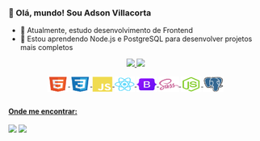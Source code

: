 ### 👋 Olá, mundo! Sou Adson Villacorta


- 🔭 Atualmente, estudo desenvolvimento de Frontend
- 🌱 Estou aprendendo Node.js e PostgreSQL para desenvolver projetos mais completos

<div align="center">
<a href="https://github.com/adsonvilla">
  <img height="180em" src="https://github-readme-stats.vercel.app/api?username=adsonvilla&show_icons=true&theme=dracula&include_all_commits=true&count_private=true"/>
  <img height="180em" src="https://github-readme-stats.vercel.app/api/top-langs/?username=adsonvilla&layout=compact&langs_count=7&theme=dracula"/>
</div>
<div align="center" style="display: inline_block"><br>
  <img align="center" alt="Adson-HTML" height="30" width="40" src="https://raw.githubusercontent.com/devicons/devicon/master/icons/html5/html5-original.svg">
  <img align="center" alt="Adson-CSS" height="30" width="40" src="https://raw.githubusercontent.com/devicons/devicon/master/icons/css3/css3-original.svg">
  <img align="center" alt="Adson-Js" height="30" width="40" src="https://raw.githubusercontent.com/devicons/devicon/master/icons/javascript/javascript-plain.svg">
  <img align="center" alt="Adson-React" height="30" width="40" src="https://raw.githubusercontent.com/devicons/devicon/master/icons/react/react-original.svg">
  <img align="center" alt="Adson-Bootstrap" height="30" width="40" src="https://raw.githubusercontent.com/devicons/devicon/master/icons/bootstrap/bootstrap-original.svg">
  <img align="center" alt="Adson-SASS" height="30" width="40" src="https://raw.githubusercontent.com/devicons/devicon/master/icons/sass/sass-original.svg">
  <img align="center" alt="Adson-Node" height="30" width="40" src="https://raw.githubusercontent.com/devicons/devicon/master/icons/nodejs/nodejs-original.svg">
  <img align="center" alt="Adson-PostgreSQL" height="30" width="40" src="https://raw.githubusercontent.com/devicons/devicon/master/icons/postgresql/postgresql-original.svg">
</div>
</div>


##
<div> 
  <h4>Onde me encontrar:</h4>
  <a href="https://www.linkedin.com/in/adsonvillacorta/" target="_blank"><img src="https://img.shields.io/badge/-LinkedIn-%230077B5?style=for-the-badge&logo=linkedin&logoColor=white" target="_blank"></a> 
  <a href = "mailto:adson2332@gmail.com"><img src="https://img.shields.io/badge/-Gmail-%23333?style=for-the-badge&logo=gmail&logoColor=white" target="_blank"></a>
</div>
